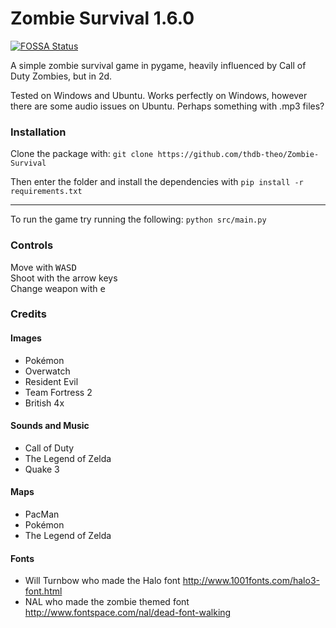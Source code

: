 # Zombie Survival 1.6.0
[![FOSSA Status](https://app.fossa.io/api/projects/git%2Bgithub.com%2Fthdb-theo%2FZombie-Survival.svg?type=shield)](https://app.fossa.io/projects/git%2Bgithub.com%2Fthdb-theo%2FZombie-Survival?ref=badge_shield)


A simple zombie survival game in pygame, heavily influenced by Call of Duty Zombies, but in 2d.

Tested on Windows and Ubuntu. Works perfectly on Windows, however there are some audio issues on Ubuntu. Perhaps something with .mp3 files?

### Installation

Clone the package with:
`git clone https://github.com/thdb-theo/Zombie-Survival`

Then enter the folder and install the dependencies with `pip install -r requirements.txt`

---

To run the game try running the following: `python src/main.py`

### Controls

Move with <kbd>WASD</kbd>  
Shoot with the arrow keys  
Change weapon with <kbd>e</kbd>

### Credits

#### Images

* Pokémon
* Overwatch
* Resident Evil
* Team Fortress 2
* British 4x

#### Sounds and Music

* Call of Duty
* The Legend of Zelda
* Quake 3

#### Maps

* PacMan
* Pokémon
* The Legend of Zelda

#### Fonts

* Will Turnbow who made the Halo font <http://www.1001fonts.com/halo3-font.html>
* NAL who made the zombie themed font <http://www.fontspace.com/nal/dead-font-walking>
